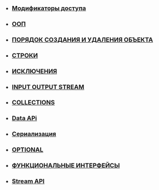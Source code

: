 - ### [Модификаторы доступа](access.modifiers//am.md)
- ### [ООП](oop//oop.md)
- ### [ПОРЯДОК СОЗДАНИЯ И УДАЛЕНИЯ ОБЪЕКТА](oop//createAndDeleteObject.md)
- ### [CТРОКИ](strings//strings.md)
- ### [ИСКЛЮЧЕНИЯ](exeption//exeption.md)
- ### [INPUT OUTPUT STREAM](io//io.md)
- ### [COLLECTIONS](collections//collections.md)
- ### [Data APi](data.api//dataAPI.md)
- ### [Сериализация](serialization//ser.md)
- ### [OPTIONAL](optional//optional.md)
- ### [ФУНКЦИОНАЛЬНЫЕ ИНТЕРФЕЙСЫ](functional//fi.md)
- ### [Stream API](stream/stream.md)